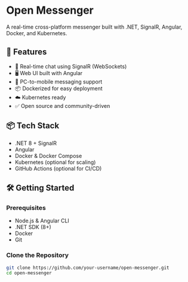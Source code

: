 # Open Messenger

A real-time cross-platform messenger built with .NET, SignalR, Angular, Docker, and Kubernetes.

## 🚀 Features

- 💬 Real-time chat using SignalR (WebSockets)
- 🖥️ Web UI built with Angular
- 📱 PC-to-mobile messaging support
- 📦 Dockerized for easy deployment
- ☁️ Kubernetes ready
- ✅ Open source and community-driven

## 📦 Tech Stack

- .NET 8 + SignalR
- Angular
- Docker & Docker Compose
- Kubernetes (optional for scaling)
- GitHub Actions (optional for CI/CD)

## 🛠️ Getting Started

### Prerequisites

- Node.js & Angular CLI
- .NET SDK (8+)
- Docker
- Git

### Clone the Repository

```bash
git clone https://github.com/your-username/open-messenger.git
cd open-messenger

```
